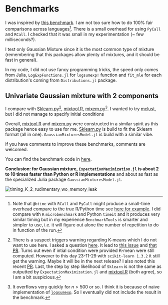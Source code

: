 
# Benchmarks

I was inspired by [this benchmark](https://floswald.github.io/post/em-benchmarks/).
I am not too sure how to do 100% fair comparisons across languages[^1].
There is a small overhead for using `PyCall` and `RCall`. I checked that it was small in my experimentation (~ few milliseconds?).

I test only Gaussian Mixture since it is the most common type of mixture (remembering that this packages allow plenty of mixtures, and it should be fast in general).

In my code, I did not use fancy programming tricks, the speed only comes from Julia, `LogExpFunctions.jl` for `logsumexp!` function and `fit_mle` for each distribution's coming from `Distributions.jl` package.

## Univariate Gaussian mixture with 2 components

I compare with [Sklearn.py](https://scikit-learn.org/stable/modules/generated/sklearn.mixture.GaussianMixture.html#sklearn.mixture.GaussianMixture)[^2], [mixtool.R](https://cran.r-project.org/web/packages/mixtools/index.html), [mixem.py](https://mixem.readthedocs.io/en/latest/index.html)[^3].
I wanted to try [mclust](https://cloud.r-project.org/web/packages/mclust/vignettes/mclust.html), but I did not manage to specify initial conditions

Overall, [mixtool.R](https://cran.r-project.org/web/packages/mixtools/index.html) and [mixem.py](https://mixem.readthedocs.io/en/latest/index.html) were constructed in a similar spirit as this package hence easy to use for me. [Sklearn.py](https://scikit-learn.org/stable/modules/generated/sklearn.mixture.GaussianMixture.html#sklearn.mixture.GaussianMixture) is build to fit the Sklearn format (all in one). `GaussianMixturesModel.jl` is build with a similar vibe.

If you have comments to improve these benchmarks, comments are welcomed.

You can find the benchmark code in [here](https://github.com/dmetivie/ExpectationMaximization.jl/tree/master/benchmarks/benchmark_v1_K2_unidim.jl).

**Conclusion: for Gaussian mixture, `ExpectationMaximization.jl` is about 2 to 10 times faster than Python or R implementations** and about as fast as the specialized Julia package `GaussianMixturesModel.jl`.

![timing_K_2_rudimentary_wo_memory_leak](https://user-images.githubusercontent.com/46794064/227195619-c75b9276-932b-4029-8b49-6cce919acc87.svg)

[^1]: Note that `@btime` with `RCall` and `PyCall` might produce a small-time overhead compare to the true R/Python time see [here for example](https://discourse.julialang.org/t/benchmarking-julia-vs-python-vs-r-with-pycall-and-rcall/37308).
I did compare with `R` `microbenchmark` and Python `timeit` and it produces very similar timing but in my experience `BenchmarkTools` is smarter and simpler to use, i.e. it will figure out alone the number of repetition to do in function of the run.

[^2]: There is a suspect triggers warning regarding K-means which I do not want to use here. I asked a question [here](https://github.com/scikit-learn/scikit-learn/discussions/25916). It lead to [this issue](https://github.com/scikit-learn/scikit-learn/issues/26015) and [that PR](https://github.com/scikit-learn/scikit-learn/pull/26021). Turns out even if intial condition were provided K-mean were still computed. However to this day 23-11-29 with `scikit-learn 1.3.2` it still get the warning. Maybe it will be in the next release? I also noted this recent [PR](https://github.com/scikit-learn/scikit-learn/pull/26416).
Last, the step by step likelihood of `Sklearn` is not the same as outputted by `ExpectationMaximization.jl` and [mixtool.R](https://cran.r-project.org/web/packages/mixtools/index.html) (both agree), so I am a bit suspicious.

[^3]: It overflows very quickly for $n>500$ or so. I think it is because of naive implementation of [`logsumexp`](https://github.com/sseemayer/mixem/blob/2ffd990b22a12d48313340b427feae73bcf6062d/mixem/em.py#L5). So I eventually did not include the result in the benchmark.
